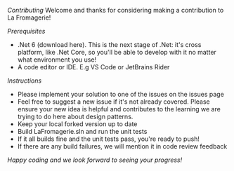 _Contributing_
Welcome and thanks for considering making a contribution to La Fromagerie!

*Prerequisites*
- .Net 6 (download here). This is the next stage of .Net: it's cross platform, like .Net Core, so you'll be able to develop with it no matter what environment you use!
- A code editor or IDE. E.g VS Code or JetBrains Rider

*Instructions*
- Please implement your solution to one of the issues on the issues page
- Feel free to suggest a new issue if it's not already covered. Please ensure your new idea is helpful and contributes to the learning we are trying to do here about design patterns.
- Keep your local forked version up to date
- Build LaFromagerie.sln and run the unit tests
- If it all builds fine and the unit tests pass, you're ready to push!
- If there are any build failures, we will mention it in code review feedback

_Happy coding and we look forward to seeing your progress!_